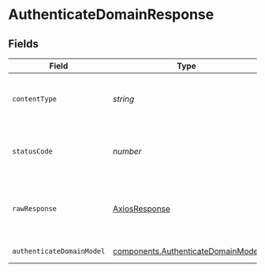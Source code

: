 # AuthenticateDomainResponse


## Fields

| Field                                                                                    | Type                                                                                     | Required                                                                                 | Description                                                                              |
| ---------------------------------------------------------------------------------------- | ---------------------------------------------------------------------------------------- | ---------------------------------------------------------------------------------------- | ---------------------------------------------------------------------------------------- |
| `contentType`                                                                            | *string*                                                                                 | :heavy_check_mark:                                                                       | HTTP response content type for this operation                                            |
| `statusCode`                                                                             | *number*                                                                                 | :heavy_check_mark:                                                                       | HTTP response status code for this operation                                             |
| `rawResponse`                                                                            | [AxiosResponse](https://axios-http.com/docs/res_schema)                                  | :heavy_check_mark:                                                                       | Raw HTTP response; suitable for custom response parsing                                  |
| `authenticateDomainModel`                                                                | [components.AuthenticateDomainModel](../../models/components/authenticatedomainmodel.md) | :heavy_minus_sign:                                                                       | domain authenticated                                                                     |